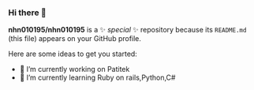 ### Hi there 👋


**nhn010195/nhn010195** is a ✨ _special_ ✨ repository because its `README.md` (this file) appears on your GitHub profile.

Here are some ideas to get you started:

- 🔭 I’m currently working on Patitek
- 🌱 I’m currently learning Ruby on rails,Python,C#

